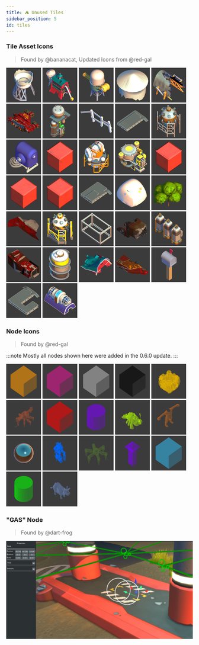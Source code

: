 ```yaml
---
title: ⛺ Unused Tiles
sidebar_position: 5
id: tiles
---
```


### Tile Asset Icons
> Found by @bananacat, Updated Icons from @red-gal

![](./unused-asset-icons/0304c2b5-bfd4-4595-9401-1a868f5ad901.png)
![](./unused-asset-icons/098bbfbb-121a-4cf3-8368-202fe581e23f.png)
![](./unused-asset-icons/0a771629-dd49-4e70-89eb-ce2a0df68752.png)
![](./unused-asset-icons/0d7f30ca-fe3e-4f54-b5ea-17deba7f2d06.png)
![](./unused-asset-icons/136ac970-c0dd-4f3f-b4e9-10ecfffaf612.png)
![](./unused-asset-icons/13b7c724-d67c-46a6-823f-3f6399dfe8c1.png)
![](./unused-asset-icons/13fb5953-7b92-4203-9718-f4747fdbf79f.png)
![](./unused-asset-icons/260f09fa-bc70-4e11-bd32-dec1865b5a6e.png)
![](./unused-asset-icons/2a2f17d4-0804-43ca-a556-c36e3449b439.png)
![](./unused-asset-icons/2adacd99-5a7a-4484-99bb-de4375bbb2f9.png)
![](./unused-asset-icons/2c70623f-5544-497f-a351-74008f30d655.png)
![](./unused-asset-icons/2cfd59aa-b016-4a7a-aa8e-dfc23b39e022.png)
![](./unused-asset-icons/3d97068e-6273-4585-9fdb-5be0ce9711dd.png)
![](./unused-asset-icons/5081c5df-e9f6-4519-991b-255ca53654ac.png)
![](./unused-asset-icons/55aaf47a-1763-4a94-8d9d-07f0bf7482f8.png)
![](./unused-asset-icons/5fb2f7c6-337c-432a-9466-d65a5e44e564.png)
![](./unused-asset-icons/614b519e-1681-4269-a84c-a25191f3860d.png)
![](./unused-asset-icons/75830706-1353-41d2-9db9-eb2b6ba9b836.png)
![](./unused-asset-icons/78c6b2ad-72cc-447a-b723-50b9004e00fb.png)
![](./unused-asset-icons/80ab825c-f9f0-457c-a7ba-e11ac4d4d1fb.png)
![](./unused-asset-icons/8936dfff-ced4-410c-ab40-cdb9017c321a.png)
![](./unused-asset-icons/90cea71c-a93b-44b8-8421-1195c691547c.png)
![](./unused-asset-icons/938a5814-5575-49d5-bb43-e23a63f47f63.png)
![](./unused-asset-icons/ab7941f7-2420-496d-b69a-025e35630574.png)
![](./unused-asset-icons/b56580de-53be-454f-973b-610c3b862825.png)
![](./unused-asset-icons/b653dd22-b6a4-42d8-a608-a290eb826bdb.png)
![](./unused-asset-icons/bd95638b-569d-48c7-9fd0-e9670a8d4afd.png)
![](./unused-asset-icons/c15c307a-702c-458d-a498-667b68fe235e.png)
![](./unused-asset-icons/da7ffdc6-0718-4b3c-b15e-cc1bb1d22267.png)
![](./unused-asset-icons/de9e54dd-d5ac-42f1-b00d-1ec65a9c34f3.png)
![](./unused-asset-icons/f6c3542c-8c23-44d9-b51a-a55c48a9d312.png)
![](./unused-asset-icons/f6cf1aa1-ee0c-4904-ae8f-0701071940c6.png)

### Node Icons
> Found by @red-gal

:::note
Mostly all nodes shown here were added in the 0.6.0 update.
:::

![](./hidden-node-icons/AreaTriggerIcon.png)
![](./hidden-node-icons/ChemicalsIcon.png)
![](./hidden-node-icons/EffectIcon.png)
![](./hidden-node-icons/EmptyIcon.png)
![](./hidden-node-icons/EpicLootCrateIcon.png)
![](./hidden-node-icons/FarmbotIcon.png)
![](./hidden-node-icons/FireIcon.png)
![](./hidden-node-icons/FlattenIcon.png)
![](./hidden-node-icons/GlowgorpIcon.png)
![](./hidden-node-icons/PlayerSpawnIcon.png)
![](./hidden-node-icons/ReflectionIcon.png)
![](./hidden-node-icons/TapebotIcon.png)
![](./hidden-node-icons/TotebotGreenIcon.png)
![](./hidden-node-icons/VectorIcon.png)
![](./hidden-node-icons/WaterIcon.png)
![](./hidden-node-icons/WaypointIcon.png)
![](./hidden-node-icons/WocIcon.png)

### "GAS" Node
> Found by @dart-frog

![](./gas-nodes.png)